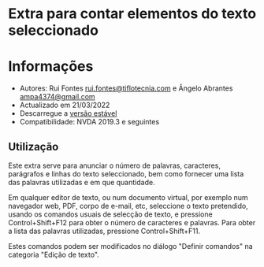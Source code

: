 # Extra para contar elementos do texto seleccionado

# Informações
* Autores: Rui Fontes <rui.fontes@tiflotecnia.com> e Ângelo Abrantes <ampa4374@gmail.com>
* Actualizado em 21/03/2022
* Descarregue a [versão estável][1]
* Compatibilidade: NVDA 2019.3 e seguintes

## Utilização
Este extra serve para anunciar o número de palavras, caracteres, parágrafos e linhas do texto seleccionado, bem como fornecer uma lista das palavras utilizadas e em que quantidade.

Em qualquer editor de texto, ou num documento virtual, por exemplo num navegador web, PDF, corpo de e-mail, etc, seleccione o texto pretendido, usando os comandos usuais de selecção de texto, e pressione Control+Shift+F12 para obter o número de caracteres e palavras.
Para obter a lista das palavras utilizadas, pressione Control+Shift+F11.

Estes comandos podem ser modificados no diálogo "Definir comandos" na categoria "Edição de texto".

[1]: https://addons.nvda-project.org/files/get.php?file=wc
